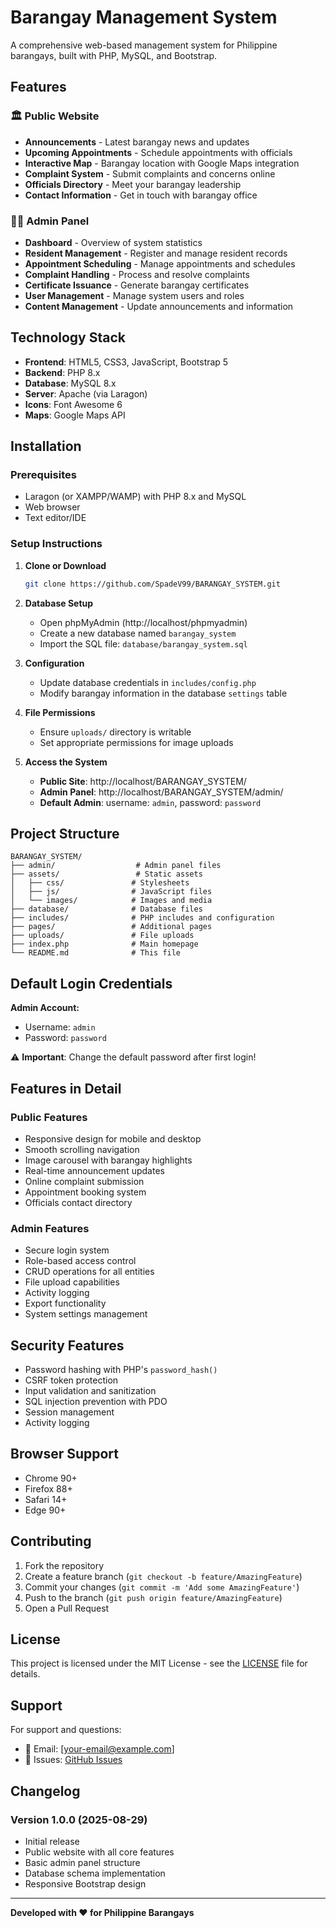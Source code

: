 # Barangay Management System

A comprehensive web-based management system for Philippine barangays, built with PHP, MySQL, and Bootstrap.

## Features

### 🏛️ Public Website
- **Announcements** - Latest barangay news and updates
- **Upcoming Appointments** - Schedule appointments with officials
- **Interactive Map** - Barangay location with Google Maps integration
- **Complaint System** - Submit complaints and concerns online
- **Officials Directory** - Meet your barangay leadership
- **Contact Information** - Get in touch with barangay office

### 👨‍💼 Admin Panel
- **Dashboard** - Overview of system statistics
- **Resident Management** - Register and manage resident records
- **Appointment Scheduling** - Manage appointments and schedules
- **Complaint Handling** - Process and resolve complaints
- **Certificate Issuance** - Generate barangay certificates
- **User Management** - Manage system users and roles
- **Content Management** - Update announcements and information

## Technology Stack

- **Frontend**: HTML5, CSS3, JavaScript, Bootstrap 5
- **Backend**: PHP 8.x
- **Database**: MySQL 8.x
- **Server**: Apache (via Laragon)
- **Icons**: Font Awesome 6
- **Maps**: Google Maps API

## Installation

### Prerequisites
- Laragon (or XAMPP/WAMP) with PHP 8.x and MySQL
- Web browser
- Text editor/IDE

### Setup Instructions

1. **Clone or Download**
   ```bash
   git clone https://github.com/SpadeV99/BARANGAY_SYSTEM.git
   ```

2. **Database Setup**
   - Open phpMyAdmin (http://localhost/phpmyadmin)
   - Create a new database named `barangay_system`
   - Import the SQL file: `database/barangay_system.sql`

3. **Configuration**
   - Update database credentials in `includes/config.php`
   - Modify barangay information in the database `settings` table

4. **File Permissions**
   - Ensure `uploads/` directory is writable
   - Set appropriate permissions for image uploads

5. **Access the System**
   - **Public Site**: http://localhost/BARANGAY_SYSTEM/
   - **Admin Panel**: http://localhost/BARANGAY_SYSTEM/admin/
   - **Default Admin**: username: `admin`, password: `password`

## Project Structure

```
BARANGAY_SYSTEM/
├── admin/                  # Admin panel files
├── assets/                 # Static assets
│   ├── css/               # Stylesheets
│   ├── js/                # JavaScript files
│   └── images/            # Images and media
├── database/              # Database files
├── includes/              # PHP includes and configuration
├── pages/                 # Additional pages
├── uploads/               # File uploads
├── index.php              # Main homepage
└── README.md              # This file
```

## Default Login Credentials

**Admin Account:**
- Username: `admin`
- Password: `password`

⚠️ **Important**: Change the default password after first login!

## Features in Detail

### Public Features
- Responsive design for mobile and desktop
- Smooth scrolling navigation
- Image carousel with barangay highlights
- Real-time announcement updates
- Online complaint submission
- Appointment booking system
- Officials contact directory

### Admin Features
- Secure login system
- Role-based access control
- CRUD operations for all entities
- File upload capabilities
- Activity logging
- Export functionality
- System settings management

## Security Features

- Password hashing with PHP's `password_hash()`
- CSRF token protection
- Input validation and sanitization
- SQL injection prevention with PDO
- Session management
- Activity logging

## Browser Support

- Chrome 90+
- Firefox 88+
- Safari 14+
- Edge 90+

## Contributing

1. Fork the repository
2. Create a feature branch (`git checkout -b feature/AmazingFeature`)
3. Commit your changes (`git commit -m 'Add some AmazingFeature'`)
4. Push to the branch (`git push origin feature/AmazingFeature`)
5. Open a Pull Request

## License

This project is licensed under the MIT License - see the [LICENSE](LICENSE) file for details.

## Support

For support and questions:
- 📧 Email: [your-email@example.com]
- 🐛 Issues: [GitHub Issues](https://github.com/SpadeV99/BARANGAY_SYSTEM/issues)

## Changelog

### Version 1.0.0 (2025-08-29)
- Initial release
- Public website with all core features
- Basic admin panel structure
- Database schema implementation
- Responsive Bootstrap design

---

**Developed with ❤️ for Philippine Barangays**

